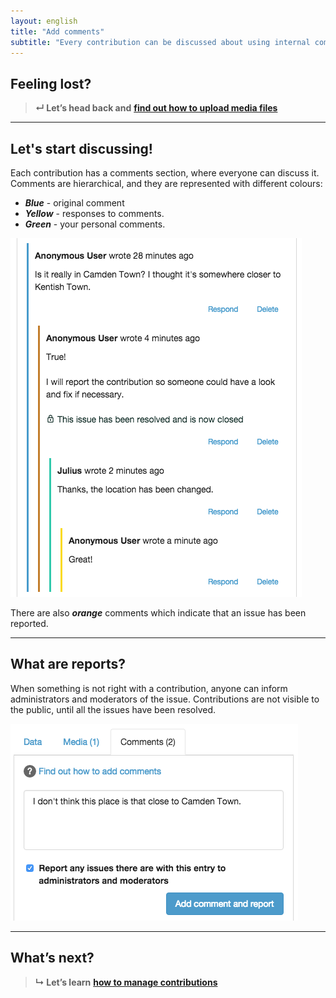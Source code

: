 ```yaml
---
layout: english
title: "Add comments"
subtitle: "Every contribution can be discussed about using internal commenting section."
---
```


## Feeling lost?

> **&#8629; Let’s head back and** [**find out how to upload media files**](upload-media-files.html)

---

## Let's start discussing!

Each contribution has a comments section, where everyone can discuss it. Comments are hierarchical, and they are represented with different colours:

* ***Blue*** - original comment
* ***Yellow*** - responses to comments.
* ***Green*** - your personal comments.

![A list of comments for contribution](/images/en/list-of-comments.png)

There are also ***orange*** comments which indicate that an issue has been reported.

---

## What are reports?

When something is not right with a contribution, anyone can inform administrators and moderators of the issue. Contributions are not visible to the public, until all the issues have been resolved.

![Reporting contribution](/images/en/reporting-contribution.png)

---

## What’s next?

> **&#8627; Let’s learn** [**how to manage contributions**](manage-contributions.html)
